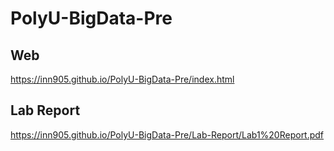 # PolyU-BigData-Pre
## Web
https://inn905.github.io/PolyU-BigData-Pre/index.html
## Lab Report
https://inn905.github.io/PolyU-BigData-Pre/Lab-Report/Lab1%20Report.pdf
